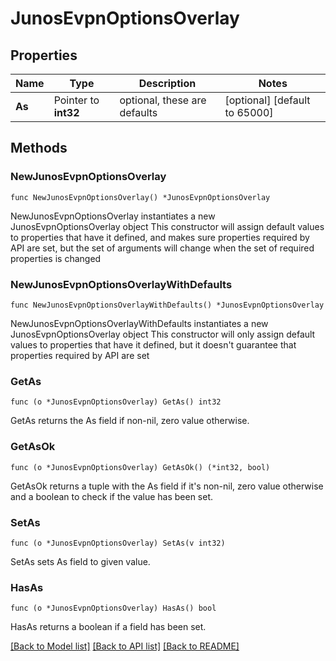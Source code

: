 # JunosEvpnOptionsOverlay

## Properties

Name | Type | Description | Notes
------------ | ------------- | ------------- | -------------
**As** | Pointer to **int32** | optional, these are defaults | [optional] [default to 65000]

## Methods

### NewJunosEvpnOptionsOverlay

`func NewJunosEvpnOptionsOverlay() *JunosEvpnOptionsOverlay`

NewJunosEvpnOptionsOverlay instantiates a new JunosEvpnOptionsOverlay object
This constructor will assign default values to properties that have it defined,
and makes sure properties required by API are set, but the set of arguments
will change when the set of required properties is changed

### NewJunosEvpnOptionsOverlayWithDefaults

`func NewJunosEvpnOptionsOverlayWithDefaults() *JunosEvpnOptionsOverlay`

NewJunosEvpnOptionsOverlayWithDefaults instantiates a new JunosEvpnOptionsOverlay object
This constructor will only assign default values to properties that have it defined,
but it doesn't guarantee that properties required by API are set

### GetAs

`func (o *JunosEvpnOptionsOverlay) GetAs() int32`

GetAs returns the As field if non-nil, zero value otherwise.

### GetAsOk

`func (o *JunosEvpnOptionsOverlay) GetAsOk() (*int32, bool)`

GetAsOk returns a tuple with the As field if it's non-nil, zero value otherwise
and a boolean to check if the value has been set.

### SetAs

`func (o *JunosEvpnOptionsOverlay) SetAs(v int32)`

SetAs sets As field to given value.

### HasAs

`func (o *JunosEvpnOptionsOverlay) HasAs() bool`

HasAs returns a boolean if a field has been set.


[[Back to Model list]](../README.md#documentation-for-models) [[Back to API list]](../README.md#documentation-for-api-endpoints) [[Back to README]](../README.md)


